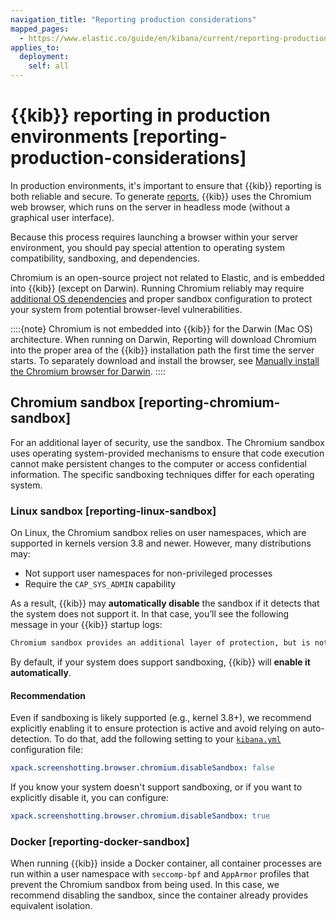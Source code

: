 ```yaml
---
navigation_title: "Reporting production considerations"
mapped_pages:
  - https://www.elastic.co/guide/en/kibana/current/reporting-production-considerations.html
applies_to:
  deployment:
    self: all
---
```


# {{kib}} reporting in production environments [reporting-production-considerations]

In production environments, it's important to ensure that {{kib}} reporting is both reliable and secure. To generate [reports](/explore-analyze/report-and-share.md), {{kib}} uses the Chromium web browser, which runs on the server in headless mode (without a graphical user interface).

Because this process requires launching a browser within your server environment, you should pay special attention to operating system compatibility, sandboxing, and dependencies.

Chromium is an open-source project not related to Elastic, and is embedded into {{kib}} (except on Darwin). Running Chromium reliably may require [additional OS dependencies](/deploy-manage/kibana-reporting-configuration.md#install-reporting-packages) and proper sandbox configuration to protect your system from potential browser-level vulnerabilities.

::::{note} 
Chromium is not embedded into {{kib}} for the Darwin (Mac OS) architecture. When running on Darwin, Reporting will download Chromium into the proper area of the {{kib}} installation path the first time the server starts. To separately download and install the browser, see [Manually install the Chromium browser for Darwin](../../explore-analyze/report-and-share/reporting-troubleshooting-pdf.md#reporting-manual-chromium-install).
::::

## Chromium sandbox [reporting-chromium-sandbox] 

For an additional layer of security, use the sandbox. The Chromium sandbox uses operating system-provided mechanisms to ensure that code execution cannot make persistent changes to the computer or access confidential information. The specific sandboxing techniques differ for each operating system.

### Linux sandbox [reporting-linux-sandbox] 

On Linux, the Chromium sandbox relies on user namespaces, which are supported in kernels version 3.8 and newer. However, many distributions may:
* Not support user namespaces for non-privileged processes
* Require the `CAP_SYS_ADMIN` capability

As a result, {{kib}} may **automatically disable** the sandbox if it detects that the system does not support it. In that case, you’ll see the following message in your {{kib}} startup logs:

```sh
Chromium sandbox provides an additional layer of protection, but is not supported for your OS. Automatically setting 'xpack.screenshotting.browser.chromium.disableSandbox: true'.
```

By default, if your system does support sandboxing, {{kib}} will **enable it automatically**.

#### Recommendation

Even if sandboxing is likely supported (e.g., kernel 3.8+), we recommend explicitly enabling it to ensure protection is active and avoid relying on auto-detection. To do that, add the following setting to your [`kibana.yml`](/deploy-manage/stack-settings.md) configuration file:

```yaml
xpack.screenshotting.browser.chromium.disableSandbox: false
```

If you know your system doesn't support sandboxing, or if you want to explicitly disable it, you can configure:

```yaml
xpack.screenshotting.browser.chromium.disableSandbox: true
```

### Docker [reporting-docker-sandbox] 

When running {{kib}} inside a Docker container, all container processes are run within a user namespace with `seccomp-bpf` and `AppArmor` profiles that prevent the Chromium sandbox from being used. In this case,  we recommend disabling the sandbox, since the container already provides equivalent isolation.

